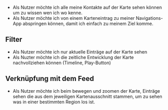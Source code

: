 * Als Nutzer möchte ich alle meine Kontakte auf der Karte sehen können um zu wissen wen ich wo kenne.
* Als Nutzer möchte ich von einem Karteneintrag zu meiner Navigations-App abspringen können, damit ich einfach zu meinem Ziel komme.

## Filter

* Als Nutzer möchte ich nur aktuelle Einträge auf der Karte sehen
* Als Nuzter möchte ich die zeitliche Entwicklung der Karte nachvollziehen können (Timeline, Play-Button)

## Verknüpfung mit dem Feed

* Als Nutzer möchte ich beim bewegen und zoomen der Karte, Einträge sehen die aus dem jeweiligen Kartenausschnitt stammen, um zu sehen was in einer bestimmten Region los ist.







